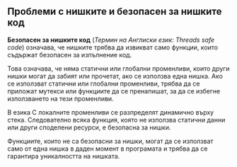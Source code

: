 ## Проблеми с нишките и безопасен за нишките код

**Безопасен за нишките код** (_Термин на Англиски език: Threads safe code_) означава, че нишките трябва да извикват само функции, които съдържат безопасен за изпълнение код. 

Това означава, че няма статични или глобални променливи, които други нишки могат да забият или прочетат, ако се използва една нишка. Ако се използват статични или глобални променливи, трябва да се приложат мутекси или функциите да се пренапишат, за да се избегне използването на тези променливи. 

В езика C локалните променливи се разпределят динамично върху стека. Следователно всяка функция, която не използва статични данни или други споделени ресурси, е безопасна за нишки. 

Функциите, които не са безопасни за нишки, могат да се използват само от една нишка в даден момент в програмата и трябва да се гарантира уникалността на нишката. 
